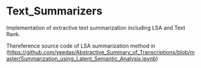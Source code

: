 # Text_Summarizers
Implementation of extractive text summarization including LSA and Text Rank.

Thereference source code of LSA summarization method in (https://github.com/yeedas/Abstractive_Summary_of_Transcriptions/blob/master/Summarization_using_Latent_Semantic_Analysis.ipynb)
